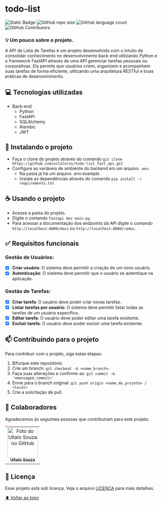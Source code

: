 # todo-list

<!---Esses são exemplos. Veja https://shields.io para outras pessoas ou para personalizar este conjunto de escudos. Você pode querer incluir dependências, status do projeto e informações de licença aqui--->

![Static Badge](https://img.shields.io/badge/status-finished-green?style=for-the-badge)
![GitHub repo size](https://img.shields.io/github/repo-size/uitalorss/todo-list_fast_api?style=for-the-badge)
![GitHub language count](https://img.shields.io/github/languages/count/uitalorss/todo-list_fast_api?style=for-the-badge)
![GitHub Contributors](https://img.shields.io/github/contributors/uitalorss/todo-list_fast_api?style=for-the-badge&color=blue)

### 💡 Um pouco sobre o projeto.

A API de Lista de Tarefas é um projeto desenvolvido com o intuito de consolidar conhecimento no desenvolvimento back-end utilizando Python e o framework FastAPI através de uma API gerenciar tarefas pessoais ou corporativas. Ela permite que usuários criem, organizem e acompanhem suas tarefas de forma eficiente, utilizando uma arquitetura RESTful e boas práticas de desenvolvimento.

## 💻 Tecnologias utilizadas

- Back-end
    - Python
    - FastAPI
    - SQLAlchemy
    - Alembic
    - JWT

## 🚀 Instalando o projeto
- Faça o clone do projeto através do comando `git clone https://github.com/uitalorss/todo-list_fast_api.git`
- Configure as variáveis de ambiente do backend em um arquivo `.env`.
  - Na pasta já há um arquivo .env.example.
  - Instale as dependências através do comando `pip install -r requirements.txt`
    
## ☕ Usando o projeto
- Acesse a pasta do projeto.
- Digite o comando `fastapi dev main.py`.
- Para acessar a documentação dos endpoints da APi digite o comando `http://localhost:8000/docs` ou `http://localhost:8000/redoc`.

## ✅ Requisitos funcionais

### Gestão de Usuários:
-[x] **Criar usuário**: O sistema deve permitir a criação de um novo usuário.
-[x] **Autenticação**: O sistema deve permitir que o usuário se autentique na aplicação.

### Gestão de Tarefas:
-[x] **Criar tarefa**: O usuário deve poder criar novas tarefas.
-[x] **Listar tarefas por usuário**: O sistema deve permitir listar todas as tarefas de um usuário específico.
-[x] **Editar tarefa**: O usuário deve poder editar uma tarefa existente.
-[x] **Excluir tarefa**: O usuário deve poder excluir uma tarefa existente.

## 📫 Contribuindo para o projeto

<!---Se o seu README for longo ou se você tiver algum processo ou etapas específicas que deseja que os contribuidores sigam, considere a criação de um arquivo CONTRIBUTING.md separado--->

Para contribuir com o projeto, siga estas etapas:

1. Bifurque este repositório.
2. Crie um branch: `git checkout -b <nome_branch>`.
3. Faça suas alterações e confirme-as: `git commit -m '<mensagem_commit>'`
4. Envie para o branch original: `git push origin <nome_do_projeto> / <local>`
5. Crie a solicitação de pull.

## 🤝 Colaboradores

Agradecemos às seguintes pessoas que contribuíram para este projeto:

<table>
  <tr>
    <td align="center">
      <a href="#">
        <img src="https://avatars.githubusercontent.com/u/15834173?v=4" width="100px;" alt="Foto do Uítalo Souza no GitHub"/><br>
        <sub>
          <b>Uítalo Souza</b>
        </sub>
      </a>
    </td>
  </tr>
</table>  


## 📝 Licença

Esse projeto está sob licença. Veja o arquivo [LICENÇA](LICENSE.md) para mais detalhes.

[⬆ Voltar ao topo](#todo-list)<br>
